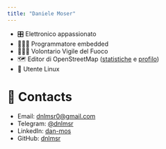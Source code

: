 ```yaml
---
title: "Daniele Moser"
---
```

- 🎛️ Elettronico appassionato
- 👨🏼‍💻 Programmatore embedded
- 👨🏼‍🚒 Volontario Vigile del Fuoco
- 🗺️ Editor di OpenStreetMap
    ([statistiche](https://hdyc.neis-one.org/?mosis99) e
    [profilo](https://www.openstreetmap.org/user/mosis99))
- 🐧 Utente Linux

📧 Contacts
==========

- Email: <dnlmsr0@gmail.com>
- Telegram: [@dnlmsr](https://t.me/dnlmsr)
- LinkedIn: [dan-mos](https://www.linkedin.com/in/dan-mos)
- GitHub: [dnlmsr](https://github.com/dnlmsr)
